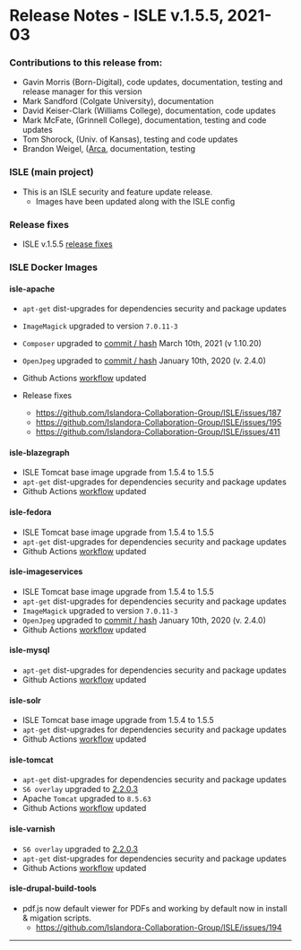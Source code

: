 # Release Notes - ISLE v.1.5.5, 2021-03

### Contributions to this release from:

* Gavin Morris (Born-Digital), code updates, documentation, testing and release manager for this version
* Mark Sandford (Colgate University), documentation
* David Keiser-Clark (Williams College), documentation, code updates
* Mark McFate, (Grinnell College), documentation, testing and code updates
* Tom Shorock, (Univ. of Kansas), testing and code updates
* Brandon Weigel, ([Arca](https://arcabc.ca), documentation, testing

### ISLE (main project)

* This is an ISLE security and feature update release.  
  * Images have been updated along with the ISLE config
### Release fixes

* ISLE v.1.5.5 [release fixes](https://github.com/Islandora-Collaboration-Group/ISLE/projects/5)

### ISLE Docker Images

#### isle-apache

* `apt-get` dist-upgrades for dependencies security and package updates
* `ImageMagick` upgraded to version `7.0.11-3`
* `Composer` upgraded to [commit / hash](fe1f339fb41eb09a49bbdbda83bb8043d02e24fd) March 10th, 2021 (v 1.10.20)
* `OpenJpeg` upgraded to [commit / hash](https://github.com/uclouvain/openjpeg/commit/0bda7188b7b545232a341f1d978b1e4feda46fc2) January 10th, 2020 (v. 2.4.0)
* Github Actions [workflow](https://github.com/marketplace/actions/build-and-push-docker-images) updated

* Release fixes
  * https://github.com/Islandora-Collaboration-Group/ISLE/issues/187
  * https://github.com/Islandora-Collaboration-Group/ISLE/issues/195
  * https://github.com/Islandora-Collaboration-Group/ISLE/issues/411
  
#### isle-blazegraph

* ISLE Tomcat base image upgrade from 1.5.4 to 1.5.5
* `apt-get` dist-upgrades for dependencies security and package updates
* Github Actions [workflow](https://github.com/marketplace/actions/build-and-push-docker-images) updated

#### isle-fedora

* ISLE Tomcat base image upgrade from 1.5.4 to 1.5.5
* `apt-get` dist-upgrades for dependencies security and package updates
* Github Actions [workflow](https://github.com/marketplace/actions/build-and-push-docker-images) updated

#### isle-imageservices

* ISLE Tomcat base image upgrade from 1.5.4 to 1.5.5
* `apt-get` dist-upgrades for dependencies security and package updates
* `ImageMagick` upgraded to version `7.0.11-3`
* `OpenJpeg` upgraded to [commit / hash](https://github.com/uclouvain/openjpeg/commit/0bda7188b7b545232a341f1d978b1e4feda46fc2) January 10th, 2020 (v. 2.4.0)
* Github Actions [workflow](https://github.com/marketplace/actions/build-and-push-docker-images) updated

#### isle-mysql

* `apt-get` dist-upgrades for dependencies security and package updates
* Github Actions [workflow](https://github.com/marketplace/actions/build-and-push-docker-images) updated

#### isle-solr

* ISLE Tomcat base image upgrade from 1.5.4 to 1.5.5
* `apt-get` dist-upgrades for dependencies security and package updates
* Github Actions [workflow](https://github.com/marketplace/actions/build-and-push-docker-images) updated

#### isle-tomcat

* `apt-get` dist-upgrades for dependencies security and package updates
* `S6 overlay` upgraded to [2.2.0.3](https://github.com/just-containers/s6-overlay/releases/tag/v2.2.0.3)
* Apache `Tomcat` upgraded to `8.5.63`
* Github Actions [workflow](https://github.com/marketplace/actions/build-and-push-docker-images) updated

#### isle-varnish

* `S6 overlay` upgraded to [2.2.0.3](https://github.com/just-containers/s6-overlay/releases/tag/v2.2.0.3)
* `apt-get` dist-upgrades for dependencies security and package updates
* Github Actions [workflow](https://github.com/marketplace/actions/build-and-push-docker-images) updated

#### isle-drupal-build-tools

* pdf.js now default viewer for PDFs and working by default now in install & migation scripts.
  * https://github.com/Islandora-Collaboration-Group/ISLE/issues/194

---
